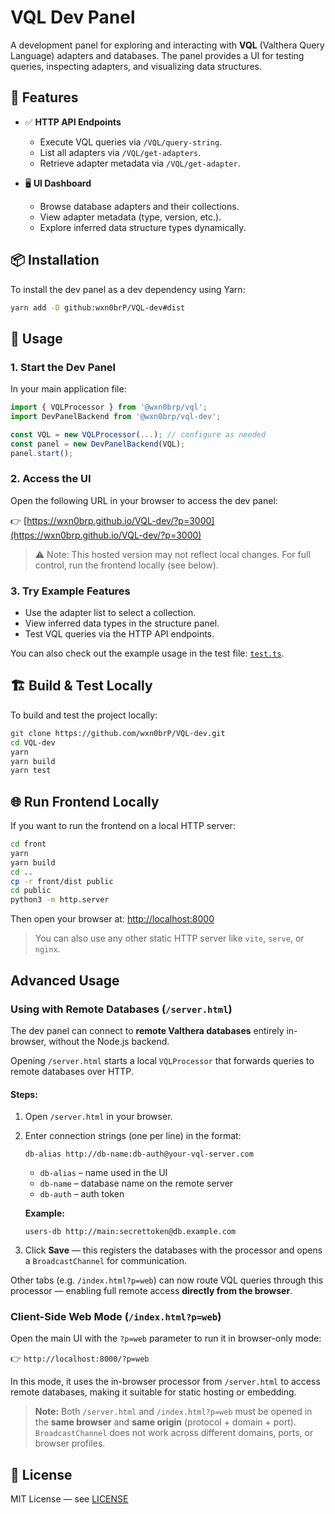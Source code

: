 # VQL Dev Panel

A development panel for exploring and interacting with **VQL** (Valthera Query Language) adapters and databases. The panel provides a UI for testing queries, inspecting adapters, and visualizing data structures.

## 🔧 Features

- ✅ **HTTP API Endpoints**
  - Execute VQL queries via `/VQL/query-string`.
  - List all adapters via `/VQL/get-adapters`.
  - Retrieve adapter metadata via `/VQL/get-adapter`.

- 🖥️ **UI Dashboard**
  - Browse database adapters and their collections.
  - View adapter metadata (type, version, etc.).
  - Explore inferred data structure types dynamically.

## 📦 Installation

To install the dev panel as a dev dependency using Yarn:

```bash
yarn add -D github:wxn0brP/VQL-dev#dist
```

## 🚀 Usage

### 1. **Start the Dev Panel**

In your main application file:

```ts
import { VQLProcessor } from '@wxn0brp/vql';
import DevPanelBackend from '@wxn0brp/vql-dev';

const VQL = new VQLProcessor(...); // configure as needed
const panel = new DevPanelBackend(VQL);
panel.start();
```

### 2. **Access the UI**

Open the following URL in your browser to access the dev panel:

👉 [https://wxn0brp.github.io/VQL-dev/?p=3000](https://wxn0brp.github.io/VQL-dev/?p=3000)

> ⚠️ Note: This hosted version may not reflect local changes. For full control, run the frontend locally (see below).

### 3. **Try Example Features**
- Use the adapter list to select a collection.
- View inferred data types in the structure panel.
- Test VQL queries via the HTTP API endpoints.

You can also check out the example usage in the test file: [`test.ts`](test.ts).

## 🏗️ Build & Test Locally

To build and test the project locally:

```bash
git clone https://github.com/wxn0brP/VQL-dev.git
cd VQL-dev
yarn
yarn build
yarn test
```

## 🌐 Run Frontend Locally

If you want to run the frontend on a local HTTP server:

```bash
cd front
yarn
yarn build
cd ..
cp -r front/dist public
cd public
python3 -m http.server
```

Then open your browser at: [http://localhost:8000](http://localhost:8000)

> You can also use any other static HTTP server like `vite`, `serve`, or `nginx`.

## Advanced Usage

### Using with Remote Databases (`/server.html`)

The dev panel can connect to **remote Valthera databases** entirely in-browser, without the Node.js backend.

Opening `/server.html` starts a local `VQLProcessor` that forwards queries to remote databases over HTTP.

#### Steps:

1. Open `/server.html` in your browser.
2. Enter connection strings (one per line) in the format:

   ```
   db-alias http://db-name:db-auth@your-vql-server.com
   ```

   * `db-alias` – name used in the UI
   * `db-name` – database name on the remote server
   * `db-auth` – auth token

   **Example:**

   ```
   users-db http://main:secrettoken@db.example.com
   ```
3. Click **Save** — this registers the databases with the processor and opens a `BroadcastChannel` for communication.

Other tabs (e.g. `/index.html?p=web`) can now route VQL queries through this processor — enabling full remote access **directly from the browser**.

### Client-Side Web Mode (`/index.html?p=web`)

Open the main UI with the `?p=web` parameter to run it in browser-only mode:

👉 `http://localhost:8000/?p=web`

In this mode, it uses the in-browser processor from `/server.html` to access remote databases, making it suitable for static hosting or embedding.

> **Note:** Both `/server.html` and `/index.html?p=web` must be opened in the **same browser** and **same origin** (protocol + domain + port).
> `BroadcastChannel` does not work across different domains, ports, or browser profiles.


## 📄 License

MIT License — see [LICENSE](LICENSE)